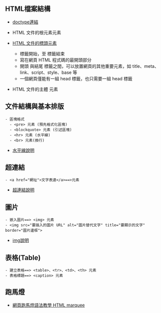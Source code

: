 

## HTML檔案結構

- [doctype連結](https://www.wibibi.com/info.php?tid=403)
- HTML 文件的根元素<html>元素 

- [HTML 文件的標頭<head>元素](https://www.wibibi.com/info.php?tid=414)
  - <head> 標籤開始，至 </head> 標籤結束
  - 寫在網頁 HTML 程式碼的最開頭部分
  - 開頭 <head> 與結尾 </head> 標籤之間，可以放置網頁的其他重要元素，如 title、meta、link、script、style、base 等
  - 一個網頁僅能有一組 head 標籤，也只需要一組 head 標籤 
- HTML 文件的主體<body> 元素


## 文件結構與基本排版
```
- 區塊格式
  - <pre> 元素 (預先格式化區塊)
  - <blockquote> 元素 (引述區塊)
  - <hr> 元素 (水平線)
  - <br> 元素(換行)
```
- [水平線說明](http://www.slime.com.tw/teach/handbook/test7.html)


## 超連結
```
- <a href="網址">文字表達</a>==>元素
```
- [超連結說明](https://www.wibibi.com/info.php?tid=124)

## 圖片
```
- 嵌入圖片==> <img> 元素
- <img src="要插入的圖片 URL" alt="圖片替代文字" title="要顯示的文字" border="圖片邊框">
```
- [img說明](https://www.wibibi.com/info.php?tid=223)


## 表格(Table)

```
- 建立表格==> <table>、<tr>、<td>、<th> 元素
- 表格標題==> <caption> 元素
```


## 跑馬燈
- [網頁跑馬燈語法教學 HTML marquee](https://www.wibibi.com/info.php?tid=151)



